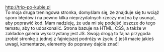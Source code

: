 http://trip-po-kubie.pl
</br>To moja druga treningowa stronka, domyślam się, że znajduje się tu wciąż sporo błędów i na pewno kilka nieprzydatnych rzeczy można by usunąć, aby poprawić kod. Mam nadzieję, że uda mi się podejść jeszcze do tego tematu, aby to udoskonalić. Strona bazuje na HTML, CSS, a także w zakładce galeria wykorzystany jest JS. Swoją drogą to fajna przygoda zrobić stronkę z jednej z fajniejszej podróży w życiu :) jeśli macie jakieś uwagi, komentarze, elementy do poprawy dajcie znać!
